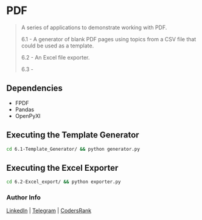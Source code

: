 # PDF

> A series of applications to demonstrate working with PDF.
>
> 6.1 - A generator of blank PDF pages using topics from a CSV file that could be used as a template.
>
> 6.2 - An Excel file exporter.
>
> 6.3 -

## Dependencies

- FPDF
- Pandas
- OpenPyXl

## Executing the Template Generator

```sh
cd 6.1-Template_Generator/ && python generator.py
```

## Executing the Excel Exporter

```sh
cd 6.2-Excel_export/ && python exporter.py
```

### Author Info

[LinkedIn](https://www.linkedin.com/in/adejonghm/) | [Telegram](https://t.me/adejonghm) | [CodersRank](https://profile.codersrank.io/user/adejonghm/)
